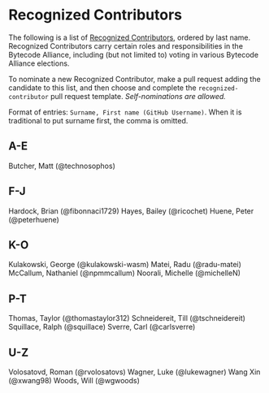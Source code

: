 # Recognized Contributors

The following is a list of [Recognized Contributors](https://github.com/technosophos/governance/blob/main/TSC/charter.md#recognized-contributors), ordered by last name. Recognized Contributors carry certain roles and responsibilities in the Bytecode Alliance, including (but not limited to) voting in various Bytecode Alliance elections.

To nominate a new Recognized Contributor, make a pull request adding the candidate to this list, and then choose and complete the `recognized-contributor` pull request template. _Self-nominations are allowed._

Format of entries: `Surname, First name (GitHub Username)`. When it is traditional to put surname first, the comma is omitted.

## A-E

Butcher, Matt (@technosophos)

## F-J

Hardock, Brian (@fibonnaci1729)
Hayes, Bailey (@ricochet)
Huene, Peter (@peterhuene)

## K-O

Kulakowski, George (@kulakowski-wasm)
Matei, Radu (@radu-matei)
McCallum, Nathaniel (@npmmcallum)
Noorali, Michelle (@michelleN)

## P-T

Thomas, Taylor (@thomastaylor312)
Schneidereit, Till (@tschneidereit)
Squillace, Ralph (@squillace)
Sverre, Carl (@carlsverre)

## U-Z

Volosatovd, Roman (@rvolosatovs)
Wagner, Luke (@lukewagner)
Wang Xin (@xwang98)
Woods, Will (@wgwoods)

